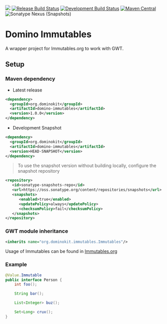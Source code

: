 <a title="Gitter" href="https://gitter.im/DominoKit/domino"><img src="https://badges.gitter.im/Join%20Chat.svg"></a>
[![Release Build Status](https://github.com/DominoKit/domino-immutables/actions/workflows/deploy.yaml/badge.svg?branch=master)](https://github.com/DominoKit/domino-immutables/actions/workflows/deploy.yaml/badge.svg?branch=master)
[![Development Build Status](https://github.com/DominoKit/domino-immutables/actions/workflows/deploy.yaml/badge.svg?branch=development)](https://github.com/DominoKit/domino-immutables/actions/workflows/deploy.yaml/badge.svg?branch=development)
[![Maven Central](https://maven-badges.herokuapp.com/maven-central/org.dominokit/domino-immutables/badge.svg)](https://maven-badges.herokuapp.com/maven-central/org.dominokit/domino-immutables)
![Sonatype Nexus (Snapshots)](https://img.shields.io/badge/snapshot-HEAD--SNAPSHOT-orange)


# Domino Immutables

A wrapper project for Immutables.org to work with GWT.

## Setup

### Maven dependency

- Latest release
```xml
<dependency>
  <groupId>org.dominokit</groupId>
  <artifactId>domino-immutables</artifactId>
  <version>1.0.0</version>
</dependency>
```

- Development Snapshot

```xml
<dependency>
  <groupId>org.dominokit</groupId>
  <artifactId>domino-immutables</artifactId>
  <version>HEAD-SNAPSHOT</version>
</dependency>
```

> To use the snapshot version without building locally, configure the snapshot repository
```xml
<repository>
   <id>sonatype-snapshots-repo</id>
   <url>https://oss.sonatype.org/content/repositories/snapshots</url>
   <snapshots>
      <enabled>true</enabled>
      <updatePolicy>always</updatePolicy>
      <checksumPolicy>fail</checksumPolicy>
   </snapshots>
</repository>
```

### GWT module inheritance
```xml
<inherits name="org.dominokit.immutables.Immutables"/>
```

Usage of Immutables can be found in [Immutables.org](http://immutables.github.io/)
### Example
```java
@Value.Immutable
public interface Person {
    int foo();

    String bar();

    List<Integer> buz();

    Set<Long> crux();
}
```